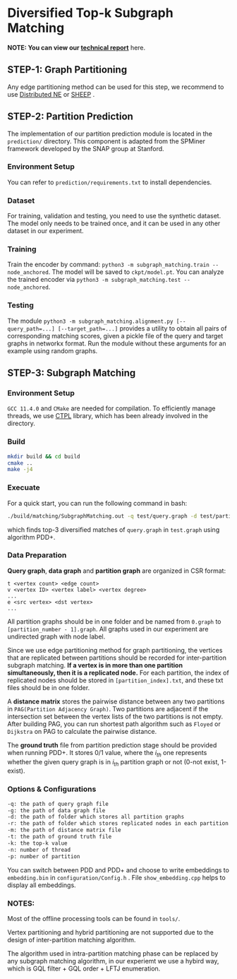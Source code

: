 # Diversified Top-k Subgraph Matching

**NOTE: You can view our [technical report](technical_report.pdf)** here.

## STEP-1: Graph Partitioning

Any edge partitioning method can be used for this step, we recommend to use [Distributed NE](https://github.com/masatoshihanai/DistributedNE) or [SHEEP](https://github.com/dmargo/sheep) .

## STEP-2: Partition Prediction

The implementation of our partition prediction module is located in the `prediction/` directory. This component is adapted from the SPMiner framework developed by the SNAP group at Stanford. 

### Environment Setup

You can refer to `prediction/requirements.txt` to install dependencies.

### Dataset

For training, validation and testing, you need to use the synthetic dataset. The model only needs to be trained once, and it can be used in any other dataset in our experiment.

### Training

Train the encoder by command: `python3 -m subgraph_matching.train --node_anchored`. The model will be saved to `ckpt/model.pt`. You can analyze the trained encoder via `python3 -m subgraph_matching.test --node_anchored`.

### Testing

The module `python3 -m subgraph_matching.alignment.py [--query_path=...] [--target_path=...]` provides a utility to obtain all pairs of corresponding matching scores, given a pickle file of the query and target graphs in networkx format. Run the module without these arguments for an example using random graphs. 

## STEP-3: Subgraph Matching

### Environment Setup

`GCC 11.4.0` and `CMake` are needed for compilation. To efficiently manage threads, we use [CTPL](https://github.com/vit-vit/ctpl) library, which has been already involved in the directory.

### Build

```bash
mkdir build && cd build
cmake ..
make -j4
```

### Execuate

For a quick start, you can run the following command in bash:

```bash
./build/matching/SubgraphMatching.out -q test/query.graph -d test/partitions/ -n 4 -k 3 -g test/test.graph -p 3 -m test/distance_matrix.txt -t test/ground_truth.txt -r test/node_replica/
```

which finds top-3 diversified matches of `query.graph` in `test.graph` using algorithm PDD+.

### Data Preparation

**Query graph**, **data graph** and **partition graph** are organized in CSR format:

``` 
t <vertex count> <edge count>
v <vertex ID> <vertex label> <vertex degree>
...
e <src vertex> <dst vertex>
...
```

All partition graphs should be in one folder and be named from `0.graph` to `[partition_number - 1].graph`. All graphs used in our experiment are undirected graph with node label.

Since we use edge partitioning method for graph partitioning, the vertices that are replicated between partitions should be recorded for inter-partition subgraph matching. **If a vertex is in more than one partition simultaneously, then it is a replicated node.** For each partition, the index of replicated nodes should be stored in `[partition_index].txt`, and these txt files should be in one folder.

A **distance matrix** stores the pairwise distance between any two partitions in `PAG(Partition Adjacency Graph)`. Two partitions are adjacent if the intersection set between the vertex lists of the two partitions is not empty. After building PAG, you can run shortest path algorithm such as `Floyed` or `Dijkstra` on PAG to calculate the pairwise distance.

The **ground truth** file from partition prediction stage should be provided when running PDD+. It stores 0/1 value, where the $i_{th}$ one represents whether the given query graph is in $i_{th}$ partition graph or not (0-not exist, 1-exist).

### Options & Configurations

```bash
-q: the path of query graph file
-g: the path of data graph file
-d: the path of folder which stores all partition graphs
-r: the path of folder which stores replicated nodes in each partition
-m: the path of distance matrix file
-t: the path of ground truth file
-k: the top-k value
-n: number of thread
-p: number of partition
```

You can switch between PDD and PDD+ and choose to write embeddings to `embedding.bin` in `configuration/Config.h` . File `show_embedding.cpp` helps to display all embeddings.

### NOTES:

Most of the offline processing tools can be found in `tools/`.

Vertex partitioning and hybrid partitioning are not supported due to the design of inter-partition matching algorithm.

The algorithm used in intra-partition matching phase can be replaced by any subgraph matching algorithm, in our experiemt we use a hybird way, which is GQL filter + GQL order + LFTJ  enumeration. 

